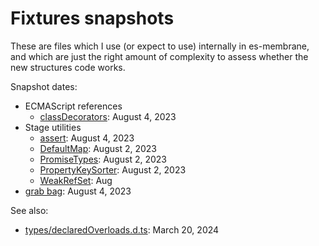# Fixtures snapshots

These are files which I use (or expect to use) internally in es-membrane, and which are just the right amount of complexity to assess whether the new structures code works.

Snapshot dates:

- ECMAScript references
  - [classDecorators](./ecma_references/classDecorators.mts): August 4, 2023
- Stage utilities
  - [assert](./stage_utilities/assert.mts): August 4, 2023
  - [DefaultMap](./stage_utilities/DefaultMap.mts): August 2, 2023
  - [PromiseTypes](./stage_utilities/PromiseTypes.mts): August 2, 2023
  - [PropertyKeySorter](./stage_utilities/PropertyKeySorter.mts): August 2, 2023
  - [WeakRefSet](./stage_utilities/WeakRefSet.mts): Aug
- [grab bag](./grab-bag.mts): August 4, 2023

See also:
- [types/declaredOverloads.d.ts](./types/declaredOverloads.d.ts): March 20, 2024